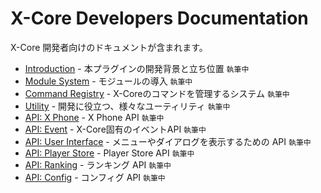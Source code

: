 # X-Core Developers Documentation

X-Core 開発者向けのドキュメントが含まれます。

- [Introduction](introduction.md) - 本プラグインの開発背景と立ち位置 `執筆中`
- [Module System](module-system.md) - モジュールの導入 `執筆中`
- [Command Registry](command-registry.md) - X-Coreのコマンドを管理するシステム `執筆中`
- [Utility](utility.md) - 開発に役立つ、様々なユーティリティ `執筆中`
- [API: X Phone](api/xphone.md) - X Phone API  `執筆中`
- [API: Event](api/events.md) - X-Core固有のイベントAPI `執筆中`
- [API: User Interface](api/user-interface.md) - メニューやダイアログを表示するための API `執筆中`
- [API: Player Store](api/player-store.md) - Player Store API `執筆中`
- [API: Ranking](api/ranking.md) - ランキング API `執筆中`
- [API: Config](api/config.md) - コンフィグ API `執筆中`

